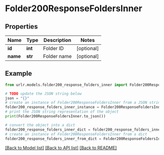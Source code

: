 # Folder200ResponseFoldersInner


## Properties

Name | Type | Description | Notes
------------ | ------------- | ------------- | -------------
**id** | **int** | Folder ID | [optional] 
**name** | **str** | Folder name | [optional] 

## Example

```python
from urlr.models.folder200_response_folders_inner import Folder200ResponseFoldersInner

# TODO update the JSON string below
json = "{}"
# create an instance of Folder200ResponseFoldersInner from a JSON string
folder200_response_folders_inner_instance = Folder200ResponseFoldersInner.from_json(json)
# print the JSON string representation of the object
print(Folder200ResponseFoldersInner.to_json())

# convert the object into a dict
folder200_response_folders_inner_dict = folder200_response_folders_inner_instance.to_dict()
# create an instance of Folder200ResponseFoldersInner from a dict
folder200_response_folders_inner_from_dict = Folder200ResponseFoldersInner.from_dict(folder200_response_folders_inner_dict)
```
[[Back to Model list]](../README.md#documentation-for-models) [[Back to API list]](../README.md#documentation-for-api-endpoints) [[Back to README]](../README.md)


